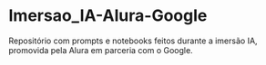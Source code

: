 # Imersao_IA-Alura-Google
Repositório com prompts e notebooks feitos durante a imersão IA, promovida pela Alura em parceria com o Google.
